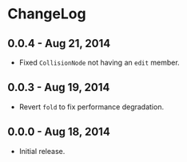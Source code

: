 # ChangeLog #

## 0.0.4 - Aug 21, 2014
* Fixed `CollisionNode` not having an `edit` member.

## 0.0.3 - Aug 19, 2014
* Revert `fold` to fix performance degradation.

## 0.0.0 - Aug 18, 2014
* Initial release.